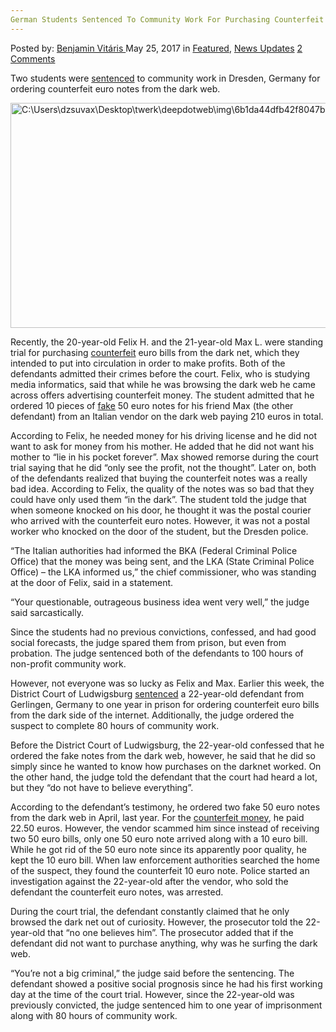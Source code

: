 ```yaml
---
German Students Sentenced To Community Work For Purchasing Counterfeit Euro Notes
---
```

<article class="post-listing post-20104 post type-post status-publish format-standard has-post-thumbnail hentry category-deepdot-news category-news-updates tag-community tag-counterfeit tag-euro tag-german tag-notes tag-purchasing tag-sentenced tag-students tag-work">
    <div class="post-inner">
        <span>Posted by: <a href="https://www.deepdotweb.com/author/benjaminvi/" title="">Benjamin Vitáris </a></span>
    <span>May 25, 2017</span>
    <span>in <a href="https://www.deepdotweb.com/category/deepdot-news/" rel="category tag">Featured</a>, <a href="https://www.deepdotweb.com/category/news-updates/" rel="category tag">News Updates</a></span>
    <span><a href="https://www.deepdotweb.com/2017/05/25/german-students-sentenced-community-work-purchasing-counterfeit-euro-notes/#comments">2 Comments</a></span>
    </p>
    <div class="clear"></div>
    <div class="entry">
    <p>Two students were <a href="https://www.tag24.de/nachrichten/dresden-gericht-polizei-falschgeld-studenten-darknet-faelschung-249660">sentenced</a> to community work in Dresden, Germany for ordering counterfeit euro notes from the dark web.</p>
    <p><img class="wp-image-20130 aligncenter" src="https://www.deepdotweb.com/wp-content/uploads/2017/05/c-users-dzsuvax-desktop-twerk-deepdotweb-img-6b1d.jpeg" alt="C:\Users\dzsuvax\Desktop\twerk\deepdotweb\img\6b1da44dfb42f8047b67.jpg" width="564" height="360" srcset="https://www.deepdotweb.com/wp-content/uploads/2017/05/c-users-dzsuvax-desktop-twerk-deepdotweb-img-6b1d.jpeg 980w, https://www.deepdotweb.com/wp-content/uploads/2017/05/c-users-dzsuvax-desktop-twerk-deepdotweb-img-6b1d-300x191.jpeg 300w" sizes="(max-width: 564px) 100vw, 564px" /></p>
    <p>Recently, the 20-year-old Felix H. and the 21-year-old Max L. were standing trial for purchasing <a href="https://www.deepdotweb.com/tag/counterfeit/">counterfeit</a> euro bills from the dark net, which they intended to put into circulation in order to make profits. Both of the defendants admitted their crimes before the court. Felix, who is studying media informatics, said that while he was browsing the dark web he came across offers advertising counterfeit money. The student admitted that he ordered 10 pieces of <a href="https://www.deepdotweb.com/2017/05/08/us-charges-teenager-100s-fake-bomb-threats/">fake</a> 50 euro notes for his friend Max (the other defendant) from an Italian vendor on the dark web paying 210 euros in total.</p>
    <p>According to Felix, he needed money for his driving license and he did not want to ask for money from his mother. He added that he did not want his mother to “lie in his pocket forever”. Max showed remorse during the court trial saying that he did “only see the profit, not the thought”. Later on, both of the defendants realized that buying the counterfeit notes was a really bad idea. According to Felix, the quality of the notes was so bad that they could have only used them “in the dark”. The student told the judge that when someone knocked on his door, he thought it was the postal courier who arrived with the counterfeit euro notes. However, it was not a postal worker who knocked on the door of the student, but the Dresden police.</p>
    <p>&#8220;The Italian authorities had informed the BKA (Federal Criminal Police Office) that the money was being sent, and the LKA (State Criminal Police Office) &#8211; the LKA informed us,&#8221; the chief commissioner, who was standing at the door of Felix, said in a statement.</p>
    <p>&#8220;Your questionable, outrageous business idea went very well,&#8221; the judge said sarcastically.</p>
    <p>Since the students had no previous convictions, confessed, and had good social forecasts, the judge spared them from prison, but even from probation. The judge sentenced both of the defendants to 100 hours of non-profit community work.</p>
    <p>However, not everyone was so lucky as Felix and Max. Earlier this week, the District Court of Ludwigsburg <a href="http://www.stuttgarter-zeitung.de/inhalt.ludwigsburger-schoeffengericht-urteilt-bewaehrungsstrafe-fuer-falschen-fuffziger.dc9f2709-c51f-431c-a821-77da0380c63d.html">sentenced</a> a 22-year-old defendant from Gerlingen, Germany to one year in prison for ordering counterfeit euro bills from the dark side of the internet. Additionally, the judge ordered the suspect to complete 80 hours of community work.</p>
    <p>Before the District Court of Ludwigsburg, the 22-year-old confessed that he ordered the fake notes from the dark web, however, he said that he did so simply since he wanted to know how purchases on the darknet worked. On the other hand, the judge told the defendant that the court had heard a lot, but they “do not have to believe everything”.</p>
    <p><a id="post-20104-_gjdgxs"></a> According to the defendant’s testimony, he ordered two fake 50 euro notes from the dark web in April, last year. For the <a href="https://www.deepdotweb.com/2017/05/08/dark-web-euro-counterfeiter-duo-standing-trial-germany/">counterfeit money</a>, he paid 22.50 euros. However, the vendor scammed him since instead of receiving two 50 euro bills, only one 50 euro note arrived along with a 10 euro bill. While he got rid of the 50 euro note since its apparently poor quality, he kept the 10 euro bill. When law enforcement authorities searched the home of the suspect, they found the counterfeit 10 euro note. Police started an investigation against the 22-year-old after the vendor, who sold the defendant the counterfeit euro notes, was arrested.</p>
    <p>During the court trial, the defendant constantly claimed that he only browsed the dark net out of curiosity. However, the prosecutor told the 22-year-old that “no one believes him”. The prosecutor added that if the defendant did not want to purchase anything, why was he surfing the dark web.</p>
    <p>&#8220;You&#8217;re not a big criminal,&#8221; the judge said before the sentencing. The defendant showed a positive social prognosis since he had his first working day at the time of the court trial. However, since the 22-year-old was previously convicted, the judge sentenced him to one year of imprisonment along with 80 hours of community work.</p>
    </div>
    <span style="display:none"><a href="https://www.deepdotweb.com/tag/community/" rel="tag">community</a> <a href="https://www.deepdotweb.com/tag/counterfeit/" rel="tag">counterfeit</a> <a href="https://www.deepdotweb.com/tag/euro/" rel="tag">euro</a> <a href="https://www.deepdotweb.com/tag/german/" rel="tag">german</a> <a href="https://www.deepdotweb.com/tag/notes/" rel="tag">notes</a> <a href="https://www.deepdotweb.com/tag/purchasing/" rel="tag">purchasing</a> <a href="https://www.deepdotweb.com/tag/sentenced/" rel="tag">sentenced</a> <a href="https://www.deepdotweb.com/tag/students/" rel="tag">students</a> <a href="https://www.deepdotweb.com/tag/work/" rel="tag">work</a></span> <span style="display:none" class="updated">2017-05-25</span>
    <div style="display:none" class="vcard author" itemprop="author" itemscope itemtype="http://schema.org/Person"><strong class="fn" itemprop="name"><a href="https://www.deepdotweb.com/author/benjaminvi/" title="Posts by Benjamin Vitáris" rel="author">Benjamin Vitáris</a></strong></div>
    </div>
</article>

